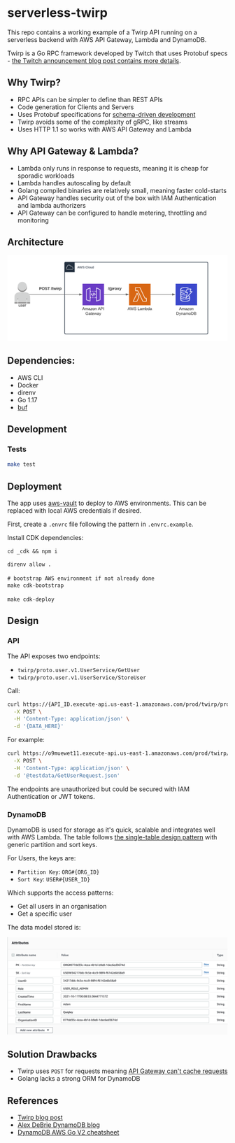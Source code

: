 # serverless-twirp

This repo contains a working example of a  Twirp API running on a serverless backend with AWS API Gateway, Lambda and DynamoDB.

Twirp is a Go RPC framework developed by Twitch that uses Protobuf specs - [the Twitch announcement blog post contains more details](https://blog.twitch.tv/en/2018/01/16/twirp-a-sweet-new-rpc-framework-for-go-5f2febbf35f/).

## Why Twirp?

- RPC APIs can be simpler to define than REST APIs
- Code generation for Clients and Servers
- Uses Protobuf specifications for [schema-driven development](https://99designs.com/blog/engineering/schema-driven-development/)
- Twirp avoids some of the complexity of gRPC, like streams
- Uses HTTP 1.1 so works with AWS API Gateway and Lambda

## Why API Gateway & Lambda?

- Lambda only runs in response to requests, meaning it is cheap for sporadic workloads
- Lambda handles autoscaling by default
- Golang compiled binaries are relatively small, meaning faster cold-starts
- API Gateway handles security out of the box with IAM Authentication and lambda authorizers
- API Gateway can be configured to handle metering, throttling and monitoring

## Architecture

![AWS Architecture](docs/images/ServerlessTwirp.png)

## Dependencies:
- AWS CLI
- Docker
- direnv
- Go 1.17
- [buf](https://docs.buf.build/installation/)

## Development

### Tests

```bash
make test
```

## Deployment

The app uses [aws-vault](https://github.com/99designs/aws-vault) to deploy to AWS environments. This can be replaced with local AWS credentials if desired.

First, create a `.envrc` file following the pattern in `.envrc.example`.

Install CDK dependencies:
```
cd _cdk && npm i
```

```
direnv allow .

# bootstrap AWS environment if not already done
make cdk-bootstrap

make cdk-deploy
```

## Design

### API

The API exposes two endpoints:
- `twirp/proto.user.v1.UserService/GetUser`
- `twirp/proto.user.v1.UserService/StoreUser`

Call:

```bash
curl https://{API_ID.execute-api.us-east-1.amazonaws.com/prod/twirp/proto.user.v1.UserService/GetUser \
  -X POST \
  -H 'Content-Type: application/json' \
  -d '{DATA_HERE}'
```

For example:

```bash
curl https://o9muewet11.execute-api.us-east-1.amazonaws.com/prod/twirp/proto.user.v1.UserService/GetUser \
  -X POST \
  -H 'Content-Type: application/json' \
  -d '@testdata/GetUserRequest.json'
```

The endpoints are unauthorized but could be secured with IAM Authentication or JWT tokens.

### DynamoDB

DynamoDB is used for storage as it's quick, scalable and integrates well with AWS Lambda. The table follows [the single-table design pattern](https://www.alexdebrie.com/posts/dynamodb-single-table/) with generic partition and sort keys.

For Users, the keys are:
- `Partition Key`: `ORG#{ORG_ID}`
- `Sort Key`: `USER#{USER_ID}`

Which supports the access patterns:
- Get all users in an organisation
- Get a specific user

The data model stored is:

![DynamoDB Attributes](docs/images/dynamodb_attributes.png)

## Solution Drawbacks

- Twirp uses `POST` for requests meaning [API Gateway can't cache requests](https://docs.aws.amazon.com/apigateway/latest/developerguide/api-gateway-caching.html)
- Golang lacks a strong ORM for DynamoDB

## References

- [Twirp blog post](https://blog.twitch.tv/en/2018/01/16/twirp-a-sweet-new-rpc-framework-for-go-5f2febbf35f/)
- [Alex DeBrie DynamoDB blog](https://www.alexdebrie.com/posts/dynamodb-no-bad-queries/)
- [DynamoDB AWS Go V2 cheatsheet](https://dynobase.dev/dynamodb-golang-query-examples/)
